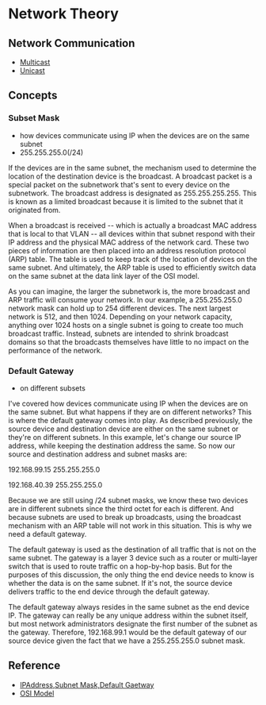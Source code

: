 # Network Theory

## Network Communication

* [Multicast](https://en.wikipedia.org/wiki/Multicast)
* [Unicast](https://en.wikipedia.org/wiki/Unicast)

## Concepts

### Subset Mask

* how devices communicate using IP when the devices are on the same subnet
* 255.255.255.0(/24)  

If the devices are in the same subnet, the mechanism used to determine the location of the destination device is the broadcast. A broadcast packet is a special packet on the subnetwork that's sent to every device on the subnetwork. The broadcast address is designated as 255.255.255.255. This is known as a limited broadcast because it is limited to the subnet that it originated from.

When a broadcast is received -- which is actually a broadcast MAC address that is local to that VLAN -- all devices within that subnet respond with their IP address and the physical MAC address of the network card. These two pieces of information are then placed into an address resolution protocol (ARP) table. The table is used to keep track of the location of devices on the same subnet. And ultimately, the ARP table is used to efficiently switch data on the same subnet at the data link layer of the OSI model.

As you can imagine, the larger the subnetwork is, the more broadcast and ARP traffic will consume your network. In our example, a 255.255.255.0 network mask can hold up to 254 different devices. The next largest network is 512, and then 1024. Depending on your network capacity, anything over 1024 hosts on a single subnet is going to create too much broadcast traffic. Instead, subnets are intended to shrink broadcast domains so that the broadcasts themselves have little to no impact on the performance of the network.

### Default Gateway 

* on different subsets

I've covered how devices communicate using IP when the devices are on the same subnet. But what happens if they are on different networks? This is where the default gateway comes into play. As described previously, the source device and destination device are either on the same subnet or they're on different subnets. In this example, let's change our source IP address, while keeping the destination address the same. So now our source and destination address and subnet masks are:

192.168.99.15 255.255.255.0

192.168.40.39 255.255.255.0

Because we are still using /24 subnet masks, we know these two devices are in different subnets since the third octet for each is different. And because subnets are used to break up broadcasts, using the broadcast mechanism with an ARP table will not work in this situation. This is why we need a default gateway.

The default gateway is used as the destination of all traffic that is not on the same subnet. The gateway is a layer 3 device such as a router or multi-layer switch that is used to route traffic on a hop-by-hop basis. But for the purposes of this discussion, the only thing the end device needs to know is whether the data is on the same subnet. If it's not, the source device delivers traffic to the end device through the default gateway.

The default gateway always resides in the same subnet as the end device IP. The gateway can really be any unique address within the subnet itself, but most network administrators designate the first number of the subnet as the gateway. Therefore, 192.168.99.1 would be the default gateway of our source device given the fact that we have a 255.255.255.0 subnet mask.

## Reference

* [IPAddress,Subnet Mask,Default Gaetway](https://www.networkcomputing.com/network-security/ip-addresses-subnet-masks-and-default-gateways/1835691346)
* [OSI Model](https://en.wikipedia.org/wiki/OSI_model)
